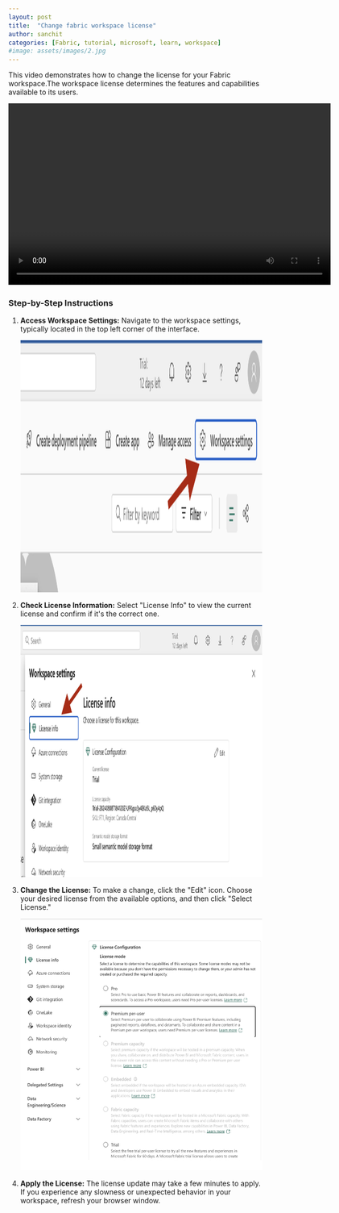 ```yaml
---
layout: post
title:  "Change fabric workspace license"
author: sanchit
categories: [Fabric, tutorial, microsoft, learn, workspace]
#image: assets/images/2.jpg
---
```


This video demonstrates how to change the license for your Fabric workspace.The workspace license determines the features and capabilities available to its users.

<video width="640" height="360" controls>
  <source src="https://github.com/imsunchips/tutorial-videos/blob/main/01-fabric-how-to-change-workspace-license.mp4" type="video/mp4">
</video>

### Step-by-Step Instructions

1. **Access Workspace Settings:** Navigate to the workspace settings, typically located in the top left corner of the interface.

    <img src="https://github.com/imsunchips/imanagedata.com/blob/develop/assets/screenshots/01-02.png?raw=true" width="1000" height="500">

2. **Check License Information:** Select "License Info" to view the current license and confirm if it's the correct one.

    <img src="https://github.com/imsunchips/imanagedata.com/blob/develop/assets/screenshots/01-03.png?raw=true" width="1000" height="500">

3. **Change the License:** To make a change, click the "Edit" icon. Choose your desired license from the available options, and then click "Select License."

    <img src="https://github.com/imsunchips/imanagedata.com/blob/develop/assets/screenshots/01-04.png?raw=true" width="1000" height="500">

4. **Apply the License:** The license update may take a few minutes to apply. If you experience any slowness or unexpected behavior in your workspace, refresh your browser window.

